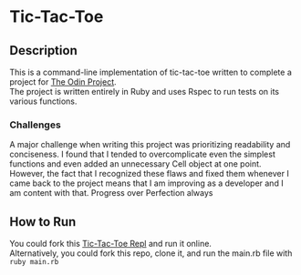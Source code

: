 # Tic-Tac-Toe
## Description
This is a command-line implementation of tic-tac-toe written to complete a project for [The Odin Project](https://www.theodinproject.com/dashboard).  
The project is written entirely in Ruby and uses Rspec to run tests on its various functions.  
### Challenges
A major challenge when writing this project was prioritizing readability and conciseness. I found that I tended to overcomplicate even the simplest 
functions and even added an unnecessary Cell object at one point. However, the fact that I recognized these flaws and fixed them whenever I came back 
to the project means that I am improving as a developer and I am content with that. Progress over Perfection always
## How to Run
You could fork this [Tic-Tac-Toe Repl](https://replit.com/@bartelsjacobcor/tik-tac-toe?v=1) and run it online.  
Alternatively, you could fork this repo, clone it, and run the main.rb file with `ruby main.rb`
